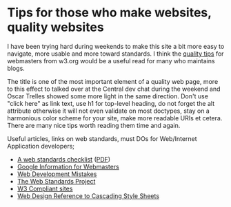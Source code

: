 # Tips for those who make websites, quality websites

I have been trying hard during weekends to make this site a bit more easy to navigate, more usable and more toward standards. I think the [quality tips](http://www.w3.org/QA/Tips/) for webmasters from w3.org would be a useful read for many who maintains blogs.

The title is one of the most important element of a quality web page, more to this effect to talked over at the Central dev chat during the weekend and Oscar Trelles showed some more light in the same direction. Don't use "click here" as link text, use h1 for top-level heading, do not forget the alt attribute otherwise it will not even validate on most doctypes, stay on a harmonious color scheme for your site, make more readable URIs et cetera. There are many nice tips worth reading them time and again.

Useful articles, links on web standards, must DOs for Web/Internet Application developers;

- <a href="http://www.maxdesign.com.au/presentation/checklist.cfm">A web standards checklist</a> (<a href="http://www.maxdesign.com.au/presentation/checklist/checklist.pdf">PDF</a>)
- <a href="http://www.google.com/webmasters/">Google Information for Webmasters</a>
- <a href="http://www.456bereastreet.com/archive/200408/web_development_mistakes/">Web Development Mistakes</a>
- <a href="http://webstandards.org/">The Web Standards Project</a>
- <a href="http://www.w3csites.com/">W3 Compliant sites</a>
- <a href="http://www.d.umn.edu/itss/support/Training/Online/webdesign/css.html">Web Design Reference to Cascading Style Sheets</a>
